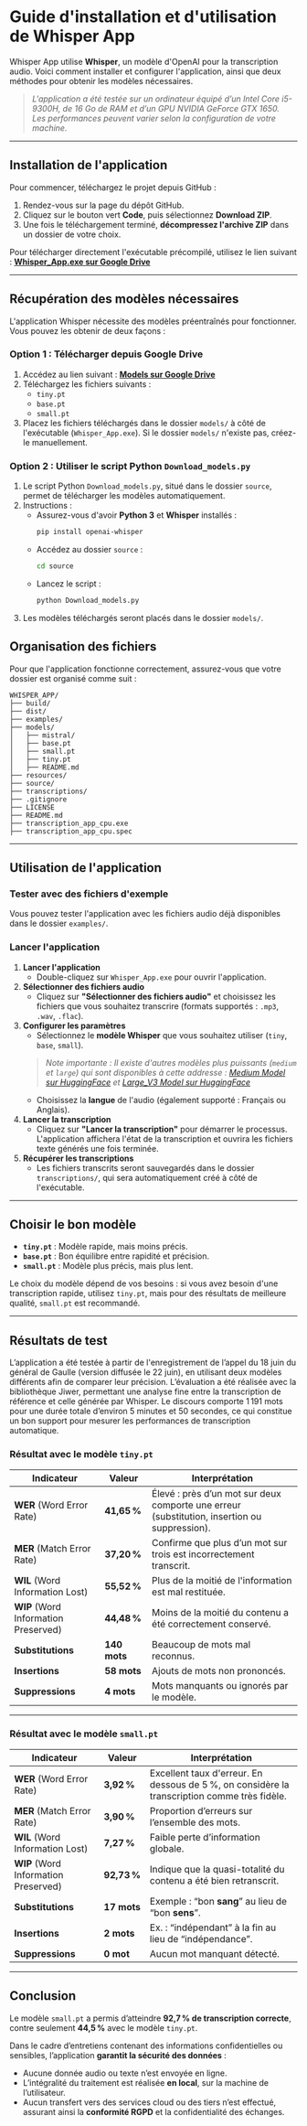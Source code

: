 # Guide d'installation et d'utilisation de Whisper App

Whisper App utilise **Whisper**, un modèle d'OpenAI pour la transcription audio. Voici comment installer et configurer l'application, ainsi que deux méthodes pour obtenir les modèles nécessaires.

> *L'application a été testée sur un ordinateur équipé d’un Intel Core i5-9300H, de 16 Go de RAM et d’un GPU NVIDIA GeForce GTX 1650.  
> Les performances peuvent varier selon la configuration de votre machine.*

---

## Installation de l'application

Pour commencer, téléchargez le projet depuis GitHub :

1. Rendez-vous sur la page du dépôt GitHub.
2. Cliquez sur le bouton vert **Code**, puis sélectionnez **Download ZIP**.
3. Une fois le téléchargement terminé, **décompressez l'archive ZIP** dans un dossier de votre choix.

Pour télécharger directement l'exécutable précompilé, utilisez le lien suivant :
**[Whisper\_App.exe sur Google Drive](https://drive.google.com/file/d/1ex8Y1h1wlVRBy5Zid6ETFGmlHwXN9-R4/view?usp=drive_link)**

---

## Récupération des modèles nécessaires

L'application Whisper nécessite des modèles préentraînés pour fonctionner. Vous pouvez les obtenir de deux façons :

### Option 1 : Télécharger depuis Google Drive

1. Accédez au lien suivant : **[Models sur Google Drive](https://drive.google.com/drive/folders/1RCqBgtcg_dw6Hbhca59ufit_4QOXk94X?usp=drive_link)**
2. Téléchargez les fichiers suivants :
   - `tiny.pt`
   - `base.pt`
   - `small.pt`
3. Placez les fichiers téléchargés dans le dossier `models/` à côté de l'exécutable (`Whisper_App.exe`). Si le dossier `models/` n'existe pas, créez-le manuellement.

### Option 2 : Utiliser le script Python `Download_models.py`

1. Le script Python `Download_models.py`, situé dans le dossier `source`, permet de télécharger les modèles automatiquement.
2. Instructions :
   - Assurez-vous d'avoir **Python 3** et **Whisper** installés :
     ```bash
     pip install openai-whisper
     ```
   - Accédez au dossier `source` :
     ```bash
     cd source
     ```
   - Lancez le script :
     ```bash
     python Download_models.py
     ```
3. Les modèles téléchargés seront placés dans le dossier `models/`.

## Organisation des fichiers

Pour que l'application fonctionne correctement, assurez-vous que votre dossier est organisé comme suit :

```
WHISPER_APP/
├── build/
├── dist/
├── examples/
├── models/
│   ├── mistral/
│   ├── base.pt
│   ├── small.pt
│   ├── tiny.pt
│   ├── README.md
├── resources/
├── source/
├── transcriptions/
├── .gitignore
├── LICENSE
├── README.md
├── transcription_app_cpu.exe
├── transcription_app_cpu.spec
```

---

## Utilisation de l'application

### Tester avec des fichiers d'exemple

Vous pouvez tester l'application avec les fichiers audio déjà disponibles dans le dossier `examples/`.

### Lancer l'application

1. **Lancer l'application**
   - Double-cliquez sur `Whisper_App.exe` pour ouvrir l'application.
2. **Sélectionner des fichiers audio**
   - Cliquez sur **"Sélectionner des fichiers audio"** et choisissez les fichiers que vous souhaitez transcrire (formats supportés : `.mp3`, `.wav`, `.flac`).
3. **Configurer les paramètres**
   - Sélectionnez le **modèle Whisper** que vous souhaitez utiliser (`tiny`, `base`, `small`).
   > *Note importante : Il existe d'autres modèles plus puissants (`medium` et `large`) qui sont disponibles à cette addresse : [Medium Model sur HuggingFace](https://huggingface.co/openai/whisper-medium) et  [Large_V3 Model sur HuggingFace](https://huggingface.co/openai/whisper-large-v3)* 
   - Choisissez la **langue** de l'audio (également supporté : Français ou Anglais).
4. **Lancer la transcription**
   - Cliquez sur **"Lancer la transcription"** pour démarrer le processus. L'application affichera l'état de la transcription et ouvrira les fichiers texte générés une fois terminée.
5. **Récupérer les transcriptions**
   - Les fichiers transcrits seront sauvegardés dans le dossier `transcriptions/`, qui sera automatiquement créé à côté de l'exécutable.

---

## Choisir le bon modèle

- **`tiny.pt`** : Modèle rapide, mais moins précis.
- **`base.pt`** : Bon équilibre entre rapidité et précision.
- **`small.pt`** : Modèle plus précis, mais plus lent.

Le choix du modèle dépend de vos besoins : si vous avez besoin d'une transcription rapide, utilisez `tiny.pt`, mais pour des résultats de meilleure qualité, `small.pt` est recommandé.

---

## Résultats de test

L’application a été testée à partir de l'enregistrement de l’appel du 18 juin du général de Gaulle (version diffusée le 22 juin), en utilisant deux modèles différents afin de comparer leur précision. L’évaluation a été réalisée avec la bibliothèque Jiwer, permettant une analyse fine entre la transcription de référence et celle générée par Whisper.
Le discours comporte 1 191 mots pour une durée totale d’environ 5 minutes et 50 secondes, ce qui constitue un bon support pour mesurer les performances de transcription automatique.

### Résultat avec le modèle `tiny.pt`

| **Indicateur**                         | **Valeur**            | **Interprétation**                                                                          |
| -------------------------------------- | --------------------- | ------------------------------------------------------------------------------------------- |
| **WER** (Word Error Rate)            | **41,65 %**            | Élevé : près d’un mot sur deux comporte une erreur (substitution, insertion ou suppression). |
| **MER** (Match Error Rate)           | **37,20 %**            | Confirme que plus d’un mot sur trois est incorrectement transcrit.                          |
| **WIL** (Word Information Lost)      | **55,52 %**            | Plus de la moitié de l'information est mal restituée.                                       |
| **WIP** (Word Information Preserved) | **44,48 %**            | Moins de la moitié du contenu a été correctement conservé.                                  |
| **Substitutions**                   | **140 mots**           | Beaucoup de mots mal reconnus.                                                              |
| **Insertions**                      | **58 mots**            | Ajouts de mots non prononcés.                                                               |
| **Suppressions**                    | **4 mots**             | Mots manquants ou ignorés par le modèle.                                                    |

---

### Résultat avec le modèle `small.pt`

| **Indicateur**                         | **Valeur**            | **Interprétation**                                                                           |
| -------------------------------------- | --------------------- | -------------------------------------------------------------------------------------------- |
| **WER** (Word Error Rate)            | **3,92 %**             | Excellent taux d'erreur. En dessous de 5 %, on considère la transcription comme très fidèle. |
| **MER** (Match Error Rate)           | **3,90 %**             | Proportion d’erreurs sur l’ensemble des mots.                                                |
| **WIL** (Word Information Lost)      | **7,27 %**             | Faible perte d’information globale.                                                          |
| **WIP** (Word Information Preserved) | **92,73 %**            | Indique que la quasi-totalité du contenu a été bien retranscrit.                             |
| **Substitutions**                   | **17 mots**            | Exemple : “bon **sang**” au lieu de “bon **sens**”.                                          |
| **Insertions**                      | **2 mots**             | Ex. : “indépendant” à la fin au lieu de “indépendance”.                                      |
| **Suppressions**                    | **0 mot**              | Aucun mot manquant détecté.                                                                  |

---

## Conclusion

Le modèle `small.pt` a permis d’atteindre **92,7 % de transcription correcte**, contre seulement **44,5 %** avec le modèle `tiny.pt`.

Dans le cadre d’entretiens contenant des informations confidentielles ou sensibles, l’application **garantit la sécurité des données** :  
- Aucune donnée audio ou texte n’est envoyée en ligne.  
- L’intégralité du traitement est réalisée **en local**, sur la machine de l’utilisateur.  
- Aucun transfert vers des services cloud ou des tiers n’est effectué, assurant ainsi la **conformité RGPD** et la confidentialité des échanges.